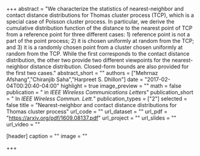 +++
abstract = "We characterize the statistics of nearest-neighbor and contact distance distributions for Thomas cluster process (TCP), which is a special case of Poisson cluster process. In particular, we derive the cumulative distribution function of the distance to the nearest point of TCP from a reference point for three different cases: 1) reference point is not a part of the point process; 2) it is chosen uniformly at random from the TCP; and 3) it is a randomly chosen point from a cluster chosen uniformly at random from the TCP. While the first corresponds to the contact distance distribution, the other two provide two different viewpoints for the nearest-neighbor distance distribution. Closed-form bounds are also provided for the first two cases."
abstract_short = ""
authors = ["Mehrnaz Afshang","Chiranjib Saha","Harpreet S. Dhillon"]
date = "2017-02-04T00:20:40-04:00"
highlight = true
image_preview = ""
math = false
publication = " in *IEEE Wireless Communications Letters*"
publication_short = " In *IEEE Wireless Commun. Lett.*"
publication_types = ["2"]
selected = false
title = "Nearest-neighbor and contact distance distributions for Thomas cluster process"
url_code = ""
url_dataset = ""
url_pdf = "https://arxiv.org/pdf/1609.08137.pdf"
url_project = ""
url_slides = ""
url_video = ""

[header]
  caption = ""
  image = ""

+++

